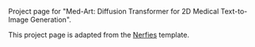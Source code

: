 
Project page for "Med-Art: Diffusion Transformer for 2D Medical Text-to-Image Generation".

This project page is adapted from the [Nerfies](https://github.com/nerfies/nerfies.github.io) template.
